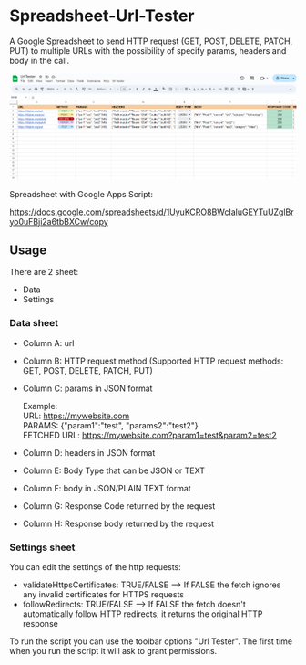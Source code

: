 # Spreadsheet-Url-Tester
A Google Spreadsheet to send HTTP request (GET, POST, DELETE, PATCH, PUT) to multiple URLs with the possibility of specify params, headers and body in the call.


![screenshot](Url-tester.png)



Spreadsheet with Google Apps Script:

https://docs.google.com/spreadsheets/d/1UyuKCRO8BWcIaluGEYTuUZglBryo0uFBji2a6tbBXCw/copy


## Usage

There are 2 sheet:
- Data
- Settings

### Data sheet

- Column A: url
- Column B: HTTP request method (Supported HTTP request methods: GET, POST, DELETE, PATCH, PUT)
- Column C: params in JSON format

     Example:  
     URL: https://mywebsite.com  
     PARAMS: {"param1":"test", "params2":"test2"}  
     FETCHED URL: https://mywebsite.com?param1=test&param2=test2  
  
- Column D: headers in JSON format
- Column E: Body Type that can be JSON or TEXT
- Column F: body in JSON/PLAIN TEXT format
- Column G: Response Code returned by the request
- Column H: Response body returned by the request
  

### Settings sheet

You can edit the settings of the http requests:

- validateHttpsCertificates: TRUE/FALSE --> If FALSE the fetch ignores any invalid certificates for HTTPS requests
- followRedirects: TRUE/FALSE --> If FALSE the fetch doesn't automatically follow HTTP redirects; it returns the original HTTP response


To run the script you can use the toolbar options "Url Tester". The first time when you run the script it will ask to grant permissions.
